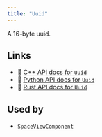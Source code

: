```yaml
---
title: "Uuid"
---
```


A 16-byte uuid.


## Links
 * 🌊 [C++ API docs for `Uuid`](https://ref.rerun.io/docs/cpp/stable/structrerun_1_1datatypes_1_1Uuid.html?speculative-link)
 * 🐍 [Python API docs for `Uuid`](https://ref.rerun.io/docs/python/stable/common/datatypes?speculative-link#rerun.datatypes.Uuid)
 * 🦀 [Rust API docs for `Uuid`](https://docs.rs/rerun/latest/rerun/datatypes/struct.Uuid.html?speculative-link)


## Used by

* [`SpaceViewComponent`](../datatypes/space_view_component.md?speculative-link)
